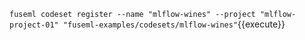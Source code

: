 `fuseml codeset register --name "mlflow-wines" --project "mlflow-project-01" "fuseml-examples/codesets/mlflow-wines"`{{execute}}